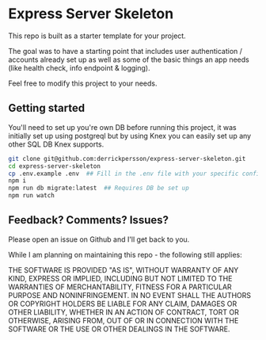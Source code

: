 # Express Server Skeleton

This repo is built as a starter template for your project.

The goal was to have a starting point that includes user authentication / accounts already set up as well as some of the basic things an app needs (like health check, info endpoint & logging).

Feel free to modify this project to your needs.

## Getting started

You'll need to set up you're own DB before running this project, it was initially set up using postgreql but by using Knex you can easily set up any other SQL DB Knex supports.

```bash
git clone git@github.com:derrickpersson/express-server-skeleton.git
cd express-server-skeleton
cp .env.example .env  ## Fill in the .env file with your specific configurations
npm i
npm run db migrate:latest  ## Requires DB be set up
npm run watch
```

## Feedback? Comments? Issues?

Please open an issue on Github and I'll get back to you.

While I am planning on maintaining this repo - the following still applies:

THE SOFTWARE IS PROVIDED "AS IS", WITHOUT WARRANTY OF ANY KIND, EXPRESS OR
IMPLIED, INCLUDING BUT NOT LIMITED TO THE WARRANTIES OF MERCHANTABILITY,
FITNESS FOR A PARTICULAR PURPOSE AND NONINFRINGEMENT. IN NO EVENT SHALL THE
AUTHORS OR COPYRIGHT HOLDERS BE LIABLE FOR ANY CLAIM, DAMAGES OR OTHER
LIABILITY, WHETHER IN AN ACTION OF CONTRACT, TORT OR OTHERWISE, ARISING FROM,
OUT OF OR IN CONNECTION WITH THE SOFTWARE OR THE USE OR OTHER DEALINGS IN THE
SOFTWARE.
